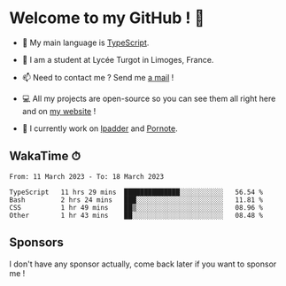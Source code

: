 # Welcome to my GitHub ! 🌃

- 🔭 My main language is [TypeScript](https://www.typescriptlang.org/).

- 🌱 I am a student at Lycée Turgot in Limoges, France.

- 📫 Need to contact me ? Send me <a href="mailto:mikkel@milescode.dev">a mail</a> !

- 💻 All my projects are open-source so you can see them all right here and on <a href="https://www.vexcited.ml">my website</a> !

- 👀 I currently work on [lpadder](https://github.com/Vexcited/lpadder) and [Pornote](https://github.com/Vexcited/Pornote).

## WakaTime ⏱

<!--START_SECTION:waka-->

```text
From: 11 March 2023 - To: 18 March 2023

TypeScript   11 hrs 29 mins  ██████████████░░░░░░░░░░░   56.54 %
Bash         2 hrs 24 mins   ███░░░░░░░░░░░░░░░░░░░░░░   11.81 %
CSS          1 hr 49 mins    ██▒░░░░░░░░░░░░░░░░░░░░░░   08.96 %
Other        1 hr 43 mins    ██░░░░░░░░░░░░░░░░░░░░░░░   08.48 %
```

<!--END_SECTION:waka-->

## Sponsors

I don't have any sponsor actually, come back later if you want to sponsor me !
